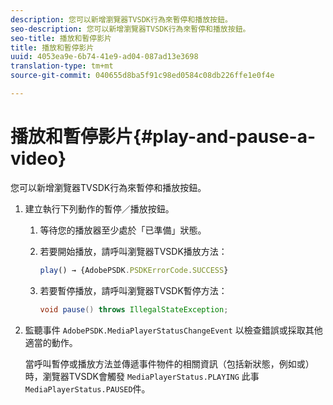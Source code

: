 ```yaml
---
description: 您可以新增瀏覽器TVSDK行為來暫停和播放按鈕。
seo-description: 您可以新增瀏覽器TVSDK行為來暫停和播放按鈕。
seo-title: 播放和暫停影片
title: 播放和暫停影片
uuid: 4053ea9e-6b74-41e9-ad04-087ad13e3698
translation-type: tm+mt
source-git-commit: 040655d8ba5f91c98ed0584c08db226ffe1e0f4e

---
```



# 播放和暫停影片{#play-and-pause-a-video}

您可以新增瀏覽器TVSDK行為來暫停和播放按鈕。

1. 建立執行下列動作的暫停／播放按鈕。
   1. 等待您的播放器至少處於「已準備」狀態。
   1. 若要開始播放，請呼叫瀏覽器TVSDK播放方法：

      ```js
      play() → {AdobePSDK.PSDKErrorCode.SUCCESS}
      ```

   1. 若要暫停播放，請呼叫瀏覽器TVSDK暫停方法：

      ```java
      void pause() throws IllegalStateException;
      ```

1. 監聽事件 `AdobePSDK.MediaPlayerStatusChangeEvent` 以檢查錯誤或採取其他適當的動作。

   當呼叫暫停或播放方法並傳遞事件物件的相關資訊（包括新狀態，例如或）時，瀏覽器TVSDK會觸發 `MediaPlayerStatus.PLAYING` 此事 `MediaPlayerStatus.PAUSED`件。

